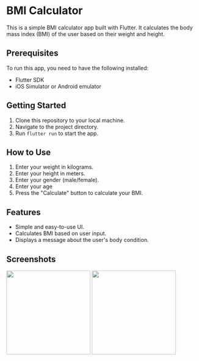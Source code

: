 # BMI Calculator

This is a simple BMI calculator app built with Flutter. It calculates the body mass index (BMI) of the user based on their weight and height.

## Prerequisites

To run this app, you need to have the following installed:

- Flutter SDK
- iOS Simulator or Android emulator

## Getting Started

1. Clone this repository to your local machine.
2. Navigate to the project directory.
3. Run `flutter run` to start the app.

## How to Use

1. Enter your weight in kilograms.
2. Enter your height in meters.
3. Enter your gender (male/female).
4. Enter your age
5. Press the "Calculate" button to calculate your BMI.

## Features

- Simple and easy-to-use UI.
- Calculates BMI based on user input.
- Displays a message about the user's body condition.

## Screenshots
<img src="https://github.com/Andrew-A-A/BMI_calculator/assets/85433014/84d612f1-7d28-4c9f-8b50-2eb18a7addd8" width="220"/>
<img src="https://github.com/Andrew-A-A/BMI_calculator/assets/85433014/d4e62cfb-2231-47c0-8f54-0cc070d0deaf" width="220"/>





